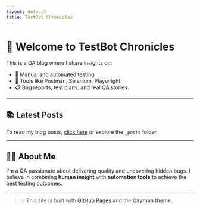 ```yaml
---
layout: default
title: TestBot Chronicles
---
```


# 👋 Welcome to TestBot Chronicles

This is a QA blog where I share insights on:

- 🐞 Manual and automated testing
- 🔧 Tools like Postman, Selenium, Playwright
- 📋 Bug reports, test plans, and real QA stories

---

## 📚 Latest Posts

To read my blog posts, [click here](./blog) or explore the `_posts` folder.

---

## 👩‍💻 About Me

I'm a QA passionate about delivering quality and uncovering hidden bugs. I believe in combining **human insight** with **automation tools** to achieve the best testing outcomes.

---

> 💡 This site is built with [GitHub Pages](https://pages.github.com/) and the **Cayman theme**.
